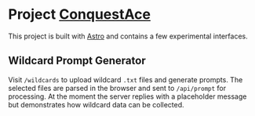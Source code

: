 # Project [ConquestAce](http://www.conquestace.com/)

This project is built with [Astro](https://astro.build/) and contains a few experimental interfaces.

## Wildcard Prompt Generator

Visit `/wildcards` to upload wildcard `.txt` files and generate prompts. The selected files are parsed in the browser and sent to `/api/prompt` for processing. At the moment the server replies with a placeholder message but demonstrates how wildcard data can be collected.
